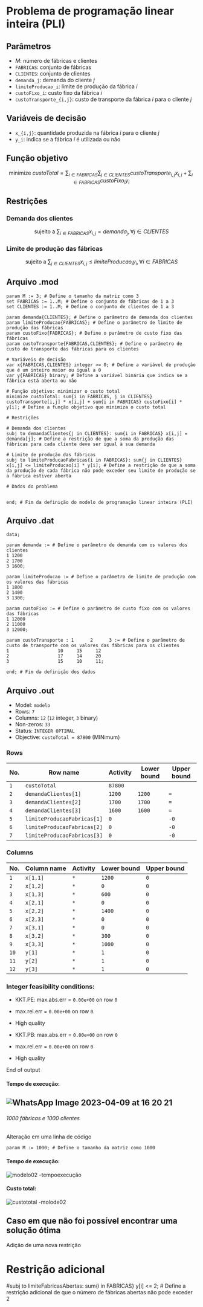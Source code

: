 # Problema de programação linear inteira (PLI)

## Parâmetros
- $M$: número de fábricas e clientes
- `FABRICAS`: conjunto de fábricas
- `CLIENTES`: conjunto de clientes
- `demanda_j`: demanda do cliente $j$
- `limiteProducao_i`: limite de produção da fábrica $i$
- `custoFixo_i`: custo fixo da fábrica $i$
- `custoTransporte_{i,j}`: custo de transporte da fábrica $i$ para o cliente $j$

## Variáveis de decisão

- `x_{i,j}`: quantidade produzida na fábrica $i$ para o cliente $j$
- `y_i`: indica se a fábrica $i$ é utilizada ou não

## Função objetivo

$$
\text{minimize } custoTotal = \sum_{i \in FABRICAS}\sum_{j \in CLIENTES} custoTransporte_{i,j} x_{i,j} + \sum_{i \in FABRICAS} custoFixo_i y_i
$$

## Restrições

### Demanda dos clientes

$$
\text{sujeito a } \sum_{i \in FABRICAS} x_{i,j} = demanda_j, \forall j \in CLIENTES
$$

### Limite de produção das fábricas

$$
\text{sujeito a } \sum_{j \in CLIENTES} x_{i,j} \leq limiteProducao_i y_i, \forall i \in FABRICAS
$$


## Arquivo .mod
```
param M := 3; # Define o tamanho da matriz como 3
set FABRICAS := 1..M; # Define o conjunto de fábricas de 1 a 3
set CLIENTES := 1..M; # Define o conjunto de clientes de 1 a 3

param demanda{CLIENTES}; # Define o parâmetro de demanda dos clientes
param limiteProducao{FABRICAS}; # Define o parâmetro de limite de produção das fábricas
param custoFixo{FABRICAS}; # Define o parâmetro de custo fixo das fábricas
param custoTransporte{FABRICAS,CLIENTES}; # Define o parâmetro de custo de transporte das fábricas para os clientes

# Variáveis de decisão
var x{FABRICAS,CLIENTES} integer >= 0; # Define a variável de produção que é um inteiro maior ou igual a 0
var y{FABRICAS} binary; # Define a variável binária que indica se a fábrica está aberta ou não

# Função objetivo: minimizar o custo total
minimize custoTotal: sum{i in FABRICAS, j in CLIENTES} custoTransporte[i,j] * x[i,j] + sum{i in FABRICAS} custoFixo[i] * y[i]; # Define a função objetivo que minimiza o custo total

# Restrições

# Demanda dos clientes
subj to demandaClientes{j in CLIENTES}: sum{i in FABRICAS} x[i,j] = demanda[j]; # Define a restrição de que a soma da produção das fábricas para cada cliente deve ser igual à sua demanda

# Limite de produção das fábricas
subj to limiteProducaoFabricas{i in FABRICAS}: sum{j in CLIENTES} x[i,j] <= limiteProducao[i] * y[i]; # Define a restrição de que a soma da produção de cada fábrica não pode exceder seu limite de produção se a fábrica estiver aberta

# Dados do problema


end; # Fim da definição do modelo de programação linear inteira (PLI) 
```


## Arquivo .dat
```
data;

param demanda := # Define o parâmetro de demanda com os valores dos clientes
1 1200
2 1700
3 1600;

param limiteProducao := # Define o parâmetro de limite de produção com os valores das fábricas
1 1800
2 1400
3 1300;

param custoFixo := # Define o parâmetro de custo fixo com os valores das fábricas
1 12000
2 11000
3 12000;

param custoTransporte : 1      2      3 := # Define o parâmetro de custo de transporte com os valores das fábricas para os clientes
1                  10     15     12
2                  17     14     20
3                  15     10     11;

end; # Fim da definição dos dados
```


## Arquivo .out

- Model: `modelo`
- Rows: `7`
- Columns: `12` (`12` integer, `3` binary)
- Non-zeros: `33`
- Status: `INTEGER OPTIMAL`
- Objective: `custoTotal = 87800` (MINimum)

### Rows

| No. | Row name | Activity | Lower bound | Upper bound |
| --- | --- | --- | --- | --- |
| `1` | `custoTotal` | `87800` | | |
| `2` | `demandaClientes[1]` | `1200` | `1200` | `=` |
| `3` | `demandaClientes[2]` | `1700` | `1700` | `=` |
| `4` | `demandaClientes[3]` | `1600` | `1600` | `=` |
| `5` | `limiteProducaoFabricas[1]` | `0` | | `-0` |
| `6` | `limiteProducaoFabricas[2]` | `0` | | `-0` |
| `7` | `limiteProducaoFabricas[3]` | `0` | | `-0` |

### Columns

| No. | Column name | Activity | Lower bound | Upper bound |
| --- | --- | --- | --- | --- |
| `1` | `x[1,1]` | `*` | `1200` | `0` |
| `2` | `x[1,2]` | `*` | `0` | `0` |
| `3` | `x[1,3]` | `*` | `600` | `0` |
| `4` | `x[2,1]` | `*` | `0` | `0` |
| `5` | `x[2,2]` | `*` | `1400` | `0` |
| `6` | `x[2,3]` | `*` | `0` | `0` |
| `7` | `x[3,1]` | `*` | `0` | `0` |
| `8` | `x[3,2]` | `*` | `300` | `0` |
| `9` | `x[3,3]` | `*` | `1000` | `0` |
| `10` | `y[1]` | `*` | `1` | `0` | `1` |
| `11` | `y[2]` | `*` | `1` | `0` | `1` |
| `12` | `y[3]` | `*` | `1` | `0` | `1` |

### Integer feasibility conditions:

- KKT.PE: max.abs.err = `0.00e+00` on row `0`
- max.rel.err = `0.00e+00` on row `0`
- High quality

- KKT.PB: max.abs.err = `0.00e+00` on row `0`
- max.rel.err = `0.00e+00` on row `0`
- High quality

End of output


#### Tempo de execução:
![WhatsApp Image 2023-04-09 at 16 20 21](https://user-images.githubusercontent.com/107778190/230792504-63444dbc-967e-431d-b6b5-57cc2da4f55d.jpeg)
---
###### 1000 fábricas e 1000 clientes
Alteração em uma linha de código  
```
param M := 1000; # Define o tamanho da matriz como 1000
```
#### Tempo de execução:
![modelo02 -tempoexecução](https://user-images.githubusercontent.com/107778190/230792784-55463377-73ac-4395-8892-c3e9148946a3.png)

#### Custo total:
![custototal -molode02](https://user-images.githubusercontent.com/107778190/230792810-eb68b2b6-9150-4c2a-93a5-581e11269d12.png)


## Caso em que não foi possível encontrar uma solução ótima
Adição de uma nova restrição
# Restrição adicional
#subj to limiteFabricasAbertas: sum{i in FABRICAS} y[i] <= 2; # Define a restrição adicional de que o número de fábricas abertas não pode exceder 2





